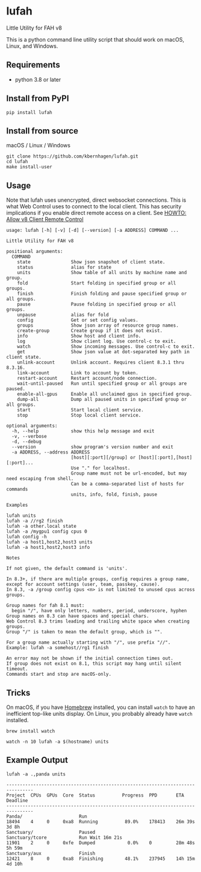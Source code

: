 # lufah

Little Utility for FAH v8

This is a python command line utility script that should
work on macOS, Linux, and Windows.


## Requirements

- python 3.8 or later


## Install from PyPI

```
pip install lufah
```

## Install from source

macOS / Linux / Windows
```
git clone https://github.com/kbernhagen/lufah.git
cd lufah
make install-user
```

## Usage

Note that lufah uses unencrypted, direct websocket connections.
This is what Web Control uses to connect to the local client.
This has security implications if you enable direct remote access on a client.
See [HOWTO: Allow v8 Client Remote Control](https://foldingforum.org/viewtopic.php?t=39050)

```
usage: lufah [-h] [-v] [-d] [--version] [-a ADDRESS] COMMAND ...

Little Utility for FAH v8

positional arguments:
  COMMAND
    state               Show json snapshot of client state.
    status              alias for state
    units               Show table of all units by machine name and group.
    fold                Start folding in specified group or all groups.
    finish              Finish folding and pause specified group or all groups.
    pause               Pause folding in specified group or all groups.
    unpause             alias for fold
    config              Get or set config values.
    groups              Show json array of resource group names.
    create-group        Create group if it does not exist.
    info                Show host and client info.
    log                 Show client log. Use control-c to exit.
    watch               Show incoming messages. Use control-c to exit.
    get                 Show json value at dot-separated key path in client state.
    unlink-account      Unlink account. Requires client 8.3.1 thru 8.3.16.
    link-account        Link to account by token.
    restart-account     Restart account/node connection.
    wait-until-paused   Run until specified group or all groups are paused.
    enable-all-gpus     Enable all unclaimed gpus in specified group.
    dump-all            Dump all paused units in specified group or all groups.
    start               Start local client service.
    stop                Stop local client service.

optional arguments:
  -h, --help            show this help message and exit
  -v, --verbose
  -d, --debug
  --version             show program's version number and exit
  -a ADDRESS, --address ADDRESS
                        [host][:port][/group] or [host][:port],[host][:port]...
                        Use "." for localhost.
                        Group name must not be url-encoded, but may need escaping from shell.
                        Can be a comma-separated list of hosts for commands
                        units, info, fold, finish, pause

Examples

lufah units
lufah -a //rg2 finish
lufah -a other.local state
lufah -a /mygpu1 config cpus 0
lufah config -h
lufah -a host1,host2,host3 units
lufah -a host1,host2,host3 info

Notes

If not given, the default command is 'units'.

In 8.3+, if there are multiple groups, config requires a group name,
except for account settings (user, team, passkey, cause).
In 8.3, -a /group config cpus <n> is not limited to unused cpus across groups.

Group names for fah 8.1 must:
  begin "/", have only letters, numbers, period, underscore, hyphen
Group names on 8.3 can have spaces and special chars.
Web Control 8.3 trims leading and trailing white space when creating groups.
Group "/" is taken to mean the default group, which is "".

For a group name actually starting with "/", use prefix "//".
Example: lufah -a somehost//rg1 finish

An error may not be shown if the initial connection times out.
If group does not exist on 8.1, this script may hang until silent timeout.
Commands start and stop are macOS-only.
```

## Tricks

On macOS, if you have [Homebrew](https://brew.sh/) installed,
you can install `watch` to have an inefficient top-like units display.
On Linux, you probably already have `watch` installed.

```
brew install watch

watch -n 10 lufah -a $(hostname) units
```

## Example Output

```
lufah -a .,panda units
```
```
--------------------------------------------------------------------------------
Project  CPUs  GPUs  Core  Status          Progress  PPD       ETA      Deadline
--------------------------------------------------------------------------------
Panda/                     Run 
18494    4     0     0xa8  Running          89.0%    178413    26m 39s  3d 8h   
Sanctuary/                 Paused
Sanctuary/tcore            Run Wait 16m 21s
11901    2     0     0xfe  Dumped            0.0%    0         28m 48s  5h 59m  
Sanctuary/aux              Finish 
12421    8     0     0xa8  Finishing        48.1%    237945    14h 15m  4d 10h  
```
